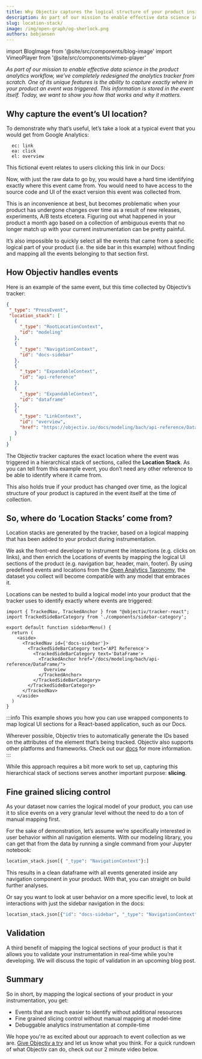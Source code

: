 ```yaml
---
title: Why Objectiv captures the logical structure of your product inside your dataset
description: As part of our mission to enable effective data science in the product analytics workflow, we’ve completely redesigned the analytics tracker from scratch. One of its unique features is the ability to capture exactly where in your product an event was triggered. This information is stored in the event itself. Today, we want to show you how that works and why it matters.
slug: location-stack/
image: /img/open-graph/og-sherlock.png
authors: bobjansen
---
```


<head>
  <meta property="og:title" content="Why Objectiv captures the logical structure of your product inside your dataset" />
</head>

import BlogImage from '@site/src/components/blog-image'
import VimeoPlayer from '@site/src/components/vimeo-player'


*As part of our mission to enable effective data science in the product analytics workflow, we’ve completely redesigned the analytics tracker from scratch. One of its unique features is the ability to capture exactly where in your product an event was triggered. This information is stored in the event itself. Today, we want to show you how that works and why it matters.*

<!--truncate-->

## Why capture the event’s UI location?

To demonstrate why that’s useful, let’s take a look at a typical event that you would get from Google Analytics:
```
  ec: link
  ea: click
  el: overview
```

This fictional event relates to users clicking this link in our Docs:

<BlogImage url='img/blog/link_example.png'
  caption="A click on 'Overview' in the DataFrame section of the API reference " />

Now, with just the raw data to go by, you would have a hard time identifying exactly where this event came from. You would need to have access to the source code and UI of the exact version this event was collected from.

This is an inconvenience at best, but becomes problematic when your product has undergone changes over time as a result of new releases, experiments, A/B tests etcetera. Figuring out what happened in your product a month ago based on a collection of ambiguous events that no longer match up with your current instrumentation can be pretty painful.

<BlogImage url='img/open-graph/og-sherlock.svg'
  caption='Bring your Sherlock game '/>

It’s also impossible to quickly select all the events that came from a specific logical part of your product (i.e. the side bar in this example) without finding and mapping all the events belonging to that section first.

## How Objectiv handles events

Here is an example of the same event, but this time collected by Objectiv’s tracker:
```json
{
 "_type": "PressEvent",
 "location_stack": [
   {
     "_type": "RootLocationContext",
     "id": "modeling"
   },
   {
     "_type": "NavigationContext",
     "id": "docs-sidebar"
   },
   {
     "_type": "ExpandableContext",
     "id": "api-reference"
   },
   {
     "_type": "ExpandableContext",
     "id": "dataframe"
   },
   {
     "_type": "LinkContext",
     "id": "overview",
     "href": "https://objectiv.io/docs/modeling/bach/api-reference/DataFrame/"
   }
 ]
}
```
The Objectiv tracker captures the exact location where the event was triggered in a hierarchical stack of sections, called the **Location Stack**. As you can tell from this example event, you don’t need any other reference to be able to identify where it came from. 

This also holds true if your product has changed over time, as the logical structure of your product is captured in the event itself at the time of collection.

## So, where do ‘Location Stacks’ come from? 

Location stacks are generated by the tracker, based on a logical mapping that has been added to your product during instrumentation. 

We ask the front-end developer to instrument the interactions (e.g. clicks on links), and then enrich the Locations of events by mapping the logical UI sections of the product (e.g. navigation bar, header, main, footer). By using predefined events and locations from the [Open Analytics Taxonomy](https://objectiv.io/docs/taxonomy/), the dataset you collect will become compatible with any model that embraces it. 

Locations can be nested to build a logical model into your product that the tracker uses to identify exactly where events are triggered:

```tsx
import { TrackedNav, TrackedAnchor } from "@objectiv/tracker-react";
import TrackedSideBarCategory from './components/sidebar-category';
 
export default function sidebarMenu() {
  return (
    <aside>
      <TrackedNav id={'docs-sidebar'}>
        <TrackedSideBarCategory text='API Reference'>
          <TrackedSideBarCategory text='DataFrame'>
            <TrackedAnchor href="/docs/modeling/bach/api-reference/DataFrame/">
              Overview
            </TrackedAnchor>
          </TrackedSideBarCategory>
        </TrackedSideBarCategory>
      </TrackedNav>
    </aside>
  )
}
```

:::info
This example shows you how you can use wrapped components to map logical UI sections for a React-based application, such as our Docs. 

Wherever possible, Objectiv tries to automatically generate the IDs based on the attributes of the element that’s being tracked. Objectiv also supports other platforms and frameworks. Check out our [docs](https://objectiv.io/docs/tracking/) for more information.
:::

While this approach requires a bit more work to set up, capturing this hierarchical stack of sections serves another important purpose: **slicing**.


## Fine grained slicing control

As your dataset now carries the logical model of your product, you can use it to slice events on a very granular level without the need to do a ton of manual mapping first.

For the sake of demonstration, let’s assume we’re specifically interested in user behavior within all navigation elements. With our modeling library, you can get that from the data by running a single command from your Jupyter notebook: 
```python
location_stack.json[{ "_type": "NavigationContext"}:]
```
This results in a clean dataframe with all events generated inside any navigation component in your product. With that, you can straight on build further analyses.

Or say you want to look at user behavior on a more specific level, to look at interactions with just the sidebar navigation in the docs:
```python
location_stack.json[{"id": "docs-sidebar", "_type": "NavigationContext"}:]
```
## Validation

A third benefit of mapping the logical sections of your product is that it allows you to validate your instrumentation in real-time while you’re developing. We will discuss the topic of validation in an upcoming blog post. 

## Summary

So in short, by mapping the logical sections of your product in your instrumentation, you get:
* Events that are much easier to identify without additional resources
* Fine grained slicing control without manual mapping at model-time
* Debuggable analytics instrumentation at compile-time

We hope you're as excited about our approach to event collection as we are. [Give Objectiv a try](https://objectiv.io/docs/home/quickstart-guide/) and let us know what you think. For a quick rundown of what Objectiv can do, check out our 2 minute video below.

<VimeoPlayer videoId='670857141' id='objectiv-in-2-minutes' caption='Objectiv in 2 minutes' />

